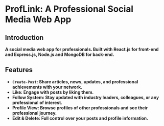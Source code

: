 # ProfLink: A Professional Social Media Web App
## Introduction
**A social media web app for professionals. Built with React.js for front-end and Express.js, Node.js and MongoDB for back-end.**
## Features
- **`Create-Post`: Share articles, news, updates, and professional achievements with your network.**
- **Like: Engage with posts by liking them.**
- **Follow System: Stay updated with industry leaders, colleagues, or any professional of interest.**
- **Profile View: Browse profiles of other professionals and see their professional journey.**
- **Edit & Delete: Full control over your posts and profile information.**
